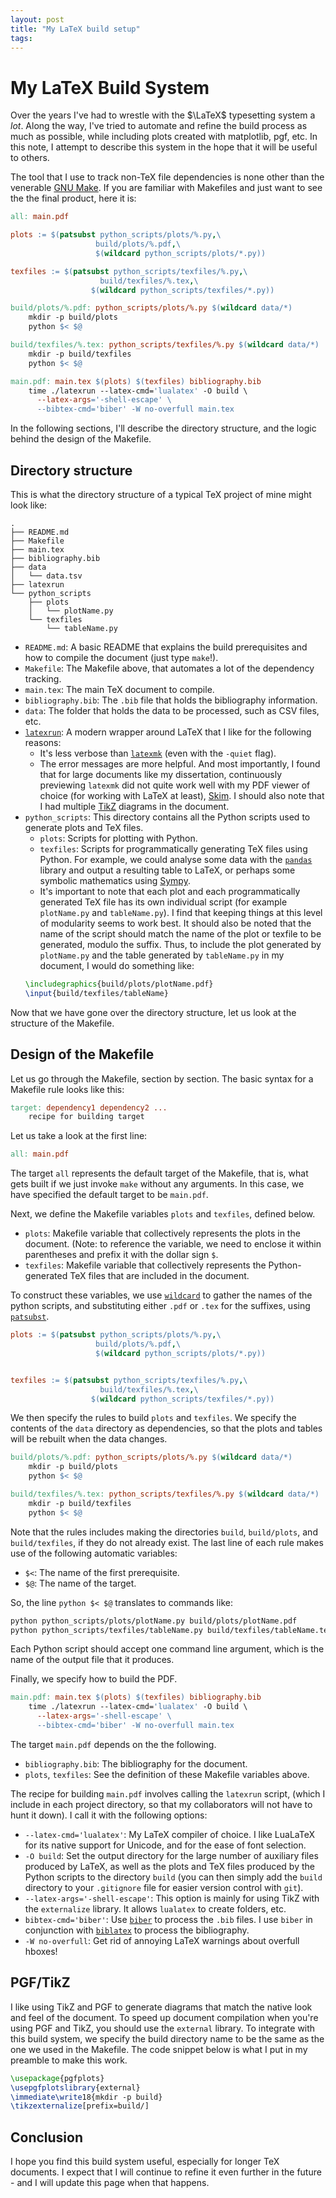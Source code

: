 ```yaml
---
layout: post
title: "My LaTeX build setup"
tags:
---
```


My LaTeX Build System
========================

Over the years I've had to wrestle with the $\LaTeX$ typesetting system
a *lot*. Along the way, I've tried to automate and refine the build
process as much as possible, while including plots created with
matplotlib, pgf, etc. In this note, I attempt to describe this system in
the hope that it will be useful to others.

The tool that I use to track non-TeX file dependencies is none other
than the venerable [GNU Make](https://www.gnu.org/software/make/). If
you are familiar with Makefiles and just want to see the the final
product, here it is:

```Makefile
all: main.pdf

plots := $(patsubst python_scripts/plots/%.py,\
                   build/plots/%.pdf,\
                   $(wildcard python_scripts/plots/*.py))

texfiles := $(patsubst python_scripts/texfiles/%.py,\
                    build/texfiles/%.tex,\
                  $(wildcard python_scripts/texfiles/*.py))

build/plots/%.pdf: python_scripts/plots/%.py $(wildcard data/*)
	mkdir -p build/plots
	python $< $@

build/texfiles/%.tex: python_scripts/texfiles/%.py $(wildcard data/*)
	mkdir -p build/texfiles
	python $< $@

main.pdf: main.tex $(plots) $(texfiles) bibliography.bib
	time ./latexrun --latex-cmd='lualatex' -O build \
	  --latex-args='-shell-escape' \
	  --bibtex-cmd='biber' -W no-overfull main.tex

```

In the following sections, I'll describe the directory structure, and
the logic behind the design of the Makefile. 

Directory structure
-------------------

This is what the directory structure of a typical TeX project of mine might look like:

```
.
├── README.md
├── Makefile
├── main.tex
├── bibliography.bib
├── data
│   └── data.tsv
├── latexrun
└── python_scripts
    ├── plots
    │   └── plotName.py
    └── texfiles
        └── tableName.py
```

- `README.md`: A basic README that explains the build prerequisites and
    how to compile the document (just type `make`!).
- `Makefile`: The Makefile above, that automates a lot of the dependency
    tracking.
- `main.tex`: The main TeX document to compile.
- `bibliography.bib`: The `.bib` file that holds the bibliography 
    information.
- `data`: The folder that holds the data to be processed, such as CSV 
       files, etc.
- [`latexrun`](https://github.com/aclements/latexrun): A modern wrapper
    around LaTeX that I like for the following reasons:
    - It's less verbose than
        [`latexmk`](https://ctan.org/pkg/latexmk?lang=en) (even with the `-quiet` flag).
    - The error messages are more helpful.
     And most importantly, I found that for large documents like my
     dissertation, continuously previewing `latexmk` did not quite work
     well with my PDF viewer of choice (for working with LaTeX at
     least), [Skim](http://skim-app.sourceforge.net). I should also note
     that I had multiple [TikZ](https://sourceforge.net/projects/pgf/)
     diagrams in the document.
- `python_scripts`: This directory contains all the Python scripts used
    to generate plots and TeX files.
    - `plots`: Scripts for plotting with Python.
    - `texfiles`: Scripts for programmatically generating TeX files
        using Python. For example, we could analyse some data with the
        [`pandas`](http://pandas.pydata.org) library and output a
        resulting table to LaTeX, or perhaps some symbolic mathematics
        using [Sympy](http://www.sympy.org/en/index.html).
    - It's important to note that each plot and each programmatically
    generated TeX file has its own individual script (for example
    `plotName.py` and `tableName.py`). I find that keeping things at
    this level of modularity seems to work best. It should also be noted
    that the name of the script should match the name of the plot or
    texfile to be generated, modulo the suffix. Thus, to include the
    plot generated by `plotName.py` and the table generated by
    `tableName.py` in my document, I would do something
    like:
    ```latex
    \includegraphics{build/plots/plotName.pdf}
    \input{build/texfiles/tableName}
    ```

Now that we have gone over the directory structure, let us look at the
structure of the Makefile.

Design of the Makefile
----------------------

Let us go through the Makefile, section by section.
The basic syntax for a Makefile rule looks like this:

```Makefile
target: dependency1 dependency2 ...
    recipe for building target
```

Let us take a look at the first line:

```Makefile
all: main.pdf
```
The target `all` represents the default target of the Makefile, that is,
what gets built if we just invoke `make` without any arguments. In this
case, we have specified the default target to be `main.pdf`.

Next, we define the Makefile variables `plots` and `texfiles`, defined below.

- `plots`: Makefile variable that collectively represents the plots
    in the document. (Note: to reference the variable, we need to
    enclose it within parentheses and prefix it with the dollar sign `$`.
- `texfiles`: Makefile variable that collectively represents the
    Python-generated TeX files that are included in the document.

To construct these variables, we use
[`wildcard`](https://www.gnu.org/software/make/manual/make.html#Wildcard-Function)
to gather the names of the python scripts, and substituting either
`.pdf` or `.tex` for the suffixes, using
[`patsubst`](https://www.gnu.org/software/make/manual/make.html#Text-Functions).


```Makefile
plots := $(patsubst python_scripts/plots/%.py,\
                   build/plots/%.pdf,\
                   $(wildcard python_scripts/plots/*.py))


texfiles := $(patsubst python_scripts/texfiles/%.py,\
                    build/texfiles/%.tex,\
                  $(wildcard python_scripts/texfiles/*.py))
```

We then specify the rules to build `plots` and `texfiles`. We specify the
contents of the `data` directory as dependencies, so that the plots and
tables will be rebuilt when the data changes. 

```Makefile
build/plots/%.pdf: python_scripts/plots/%.py $(wildcard data/*)
	mkdir -p build/plots
	python $< $@

build/texfiles/%.tex: python_scripts/texfiles/%.py $(wildcard data/*)
	mkdir -p build/texfiles
	python $< $@
```

Note that the rules includes making the directories `build`,
`build/plots`, and `build/texfiles`, if they do not already exist.
The last line of each rule makes use of the following automatic
variables:

- `$<`: The name of the first prerequisite.
- `$@`: The name of the target.

So, the line `python $< $@` translates to commands like: 

```bash
python python_scripts/plots/plotName.py build/plots/plotName.pdf
python python_scripts/texfiles/tableName.py build/texfiles/tableName.tex
```

Each Python script should accept one command line argument, which
is the name of the output file that it produces.

Finally, we specify how to build the PDF.

```Makefile
main.pdf: main.tex $(plots) $(texfiles) bibliography.bib
	time ./latexrun --latex-cmd='lualatex' -O build \
	  --latex-args='-shell-escape' \
	  --bibtex-cmd='biber' -W no-overfull main.tex
```

The target `main.pdf` depends on the the following.

- `bibliography.bib`: The bibliography for the document.
- `plots`, `texfiles`: See the definition of these Makefile variables above.

The recipe for building `main.pdf` involves calling the `latexrun` script,
(which I include in each project directory, so that my collaborators will
not have to hunt it down). I call it with the following options:

- `--latex-cmd='lualatex'`: My LaTeX compiler of choice. I like LuaLaTeX
    for its native support for Unicode, and for the ease of font selection.
- `-O build`: Set the output directory for the large number of auxiliary files
    produced by LaTeX, as well as the plots and TeX files produced by
    the Python scripts to the directory `build` (you can then simply add
    the `build` directory to your `.gitignore` file for easier version
    control with `git`).
- `--latex-args='-shell-escape'`: This option is mainly for using TikZ
    with the `externalize` library. It allows `lualatex` to create
    folders, etc.
- `bibtex-cmd='biber'`: Use
    [`biber`](http://biblatex-biber.sourceforge.net) to process the
    `.bib` files. I use `biber` in conjunction with
    [`biblatex`](http://mirrors.ctan.org/help/Catalogue/entries/biblatex.html)
    to process the bibliography. 
- `-W no-overfull`: Get rid of annoying LaTeX warnings about overfull
    hboxes!



PGF/TikZ
--------

I like using TikZ and PGF to generate diagrams that match the native
look and feel of the document. To speed up document compilation when
you're using PGF and TikZ, you should use the `external` library. To
integrate with this build system, we specify the build directory name to
be the same as the one we used in the Makefile. The code snippet below
is what I put in my preamble to make this work.

```latex
\usepackage{pgfplots}
\usepgfplotslibrary{external}
\immediate\write18{mkdir -p build}
\tikzexternalize[prefix=build/]
```

Conclusion
----------

I hope you find this build system useful, especially for longer TeX
documents. I expect that I will continue to refine it even further in
the future - and I will update this page when that happens.

